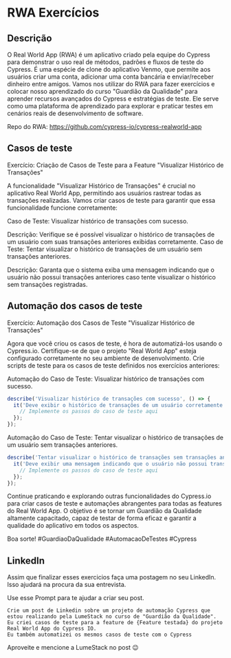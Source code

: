 # RWA Exercícios

## Descrição

O Real World App (RWA) é um aplicativo criado pela equipe do Cypress para demonstrar o uso real de métodos, padrões e fluxos de teste do Cypress. É uma espécie de clone do aplicativo Venmo, que permite aos usuários criar uma conta, adicionar uma conta bancária e enviar/receber dinheiro entre amigos. Vamos nos utilizar do RWA para fazer exercícios e colocar nosso aprendizado do curso "Guardião da Qualidade" para aprender recursos avançados do Cypress e estratégias de teste. Ele serve como uma plataforma de aprendizado para explorar e praticar testes em cenários reais de desenvolvimento de software. 

Repo do RWA: https://github.com/cypress-io/cypress-realworld-app

## Casos de teste

Exercício: Criação de Casos de Teste para a Feature "Visualizar Histórico de Transações"

A funcionalidade "Visualizar Histórico de Transações" é crucial no aplicativo Real World App, permitindo aos usuários rastrear todas as transações realizadas. Vamos criar casos de teste para garantir que essa funcionalidade funcione corretamente:

Caso de Teste: Visualizar histórico de transações com sucesso.

Descrição: Verifique se é possível visualizar o histórico de transações de um usuário com suas transações anteriores exibidas corretamente.
Caso de Teste: Tentar visualizar o histórico de transações de um usuário sem transações anteriores.

Descrição: Garanta que o sistema exiba uma mensagem indicando que o usuário não possui transações anteriores caso tente visualizar o histórico sem transações registradas.

## Automação dos casos de teste

Exercício: Automação dos Casos de Teste "Visualizar Histórico de Transações"

Agora que você criou os casos de teste, é hora de automatizá-los usando o Cypress.io. Certifique-se de que o projeto "Real World App" esteja configurado corretamente no seu ambiente de desenvolvimento. Crie scripts de teste para os casos de teste definidos nos exercícios anteriores:

Automação do Caso de Teste: Visualizar histórico de transações com sucesso.

```javascript
describe('Visualizar histórico de transações com sucesso', () => {
  it('Deve exibir o histórico de transações de um usuário corretamente', () => {
    // Implemente os passos do caso de teste aqui
  });
});
```

Automação do Caso de Teste: Tentar visualizar o histórico de transações de um usuário sem transações anteriores.

```javascript
describe('Tentar visualizar o histórico de transações sem transações anteriores', () => {
  it('Deve exibir uma mensagem indicando que o usuário não possui transações anteriores', () => {
    // Implemente os passos do caso de teste aqui
  });
});
```

Continue praticando e explorando outras funcionalidades do Cypress.io para criar casos de teste e automações abrangentes para todas as features do Real World App. O objetivo é se tornar um Guardião da Qualidade altamente capacitado, capaz de testar de forma eficaz e garantir a qualidade do aplicativo em todos os aspectos. 

Boa sorte! 
#GuardiaoDaQualidade #AutomacaoDeTestes #Cypress

## LinkedIn

Assim que finalizar esses exercicios faça uma postagem no seu LinkedIn.
Isso ajudará na procura da sua entrevista.

Use esse Prompt para te ajudar a criar seu post.

```
Crie um post de Linkedin sobre um projeto de automação Cypress que estou realizando pela LumeStack no curso de "Guardião da Qualidade".
Eu criei casos de teste para a feature de {Feature testada} do projeto Real World App do Cypress IO.
Eu também automatizei os mesmos casos de teste com o Cypress
```
Aproveite e mencione a LumeStack no post 😉
